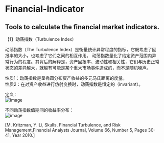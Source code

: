 # Financial-Indicator
Tools to calculate the financial market indicators.
-------------------------------------------------------------

【1】动荡指数（Turbulence Index）

动荡指数（The Turbulence Index）是衡量统计异常程度的指标，它既考虑了回报率的大小，也考虑了它们之间的相互作用。
动荡指数量化了给定资产范围内异常行为的程度。其背后的解释是，资产回报率、波动性和相关性，它们与历史正常状态的差异越大，就越有可能是某个重大市场事件造成的，而不是随机噪声。

性质1：动荡指数是呈椭圆分布资产收益的多元马氏距离的度量。</br>
性质2：在对资产收益进行仿射变换时，动荡指数是恒定的（invariant）。</br>

定义：</br>
![image](https://user-images.githubusercontent.com/63079631/165894963-047af72f-608f-4314-82a6-b727ec7c8432.png)



不同动荡指数值期间的收益率分布：</br>
![image](https://user-images.githubusercontent.com/63079631/165893811-2f169fb2-cc22-4c98-9228-153c9d7330a4.png)

[M. Kritzman, Y. Li, Skulls, Financial Turbulence, and Risk Management,Financial Analysts Journal, Volume 66, Number 5, Pages 30-41, Year 2010.]
